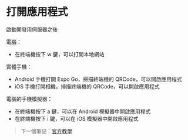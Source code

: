# 打開應用程式

啟動開發用伺服器之後

電腦：

* 在終端機按下 w 鍵，可以打開本地網站

實體手機：

* Android 手機打開 Expo Go，掃描終端機的 QRCode，可以開啟應用程式
* iOS 手機打開相機，掃描終端機的 QRCode，可以開啟應用程式

電腦的手機模擬器：

* 在終端機按下 a 鍵，可以在 Android 模擬器中開啟應用程式
* 在終端機按下 i 鍵，可以在 iOS 模擬器中開啟應用程式

> 下一個筆記：[官方教學](/notes/04-tutorial.md)